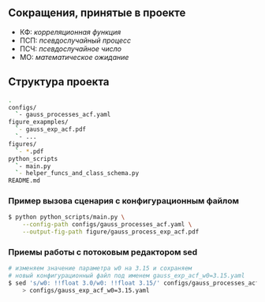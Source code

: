## Сокращения, принятые в проекте
- КФ: _корреляционная функция_
- ПСП: _псевдослучайный процесс_
- ПСЧ: _псевдослучайное число_
- МО: _математическое ожидание_


## Структура проекта
```sh
.
configs/
  `- gauss_processes_acf.yaml
figure_exapmples/
  `- gauss_exp_acf.pdf
  `- ...
figures/
  `- *.pdf
python_scripts
  `- main.py
  `- helper_funcs_and_class_schema.py
README.md
```


### Пример вызова сценария с конфигурационным файлом
```sh
$ python python_scripts/main.py \
    --config-path configs/gauss_processes_acf.yaml \
    --output-fig-path figure/gauss_process_exp_acf.pdf
```

### Приемы работы с потоковым редактором sed
```sh
# изменяем значение параметра w0 на 3.15 и сохраняем
# новый конфигурационный файл под именем gauss_exp_acf_w0=3.15.yaml
$ sed 's/w0: !!float 3.0/w0: !!float 3.15/' configs/gauss_processes_acf.yaml \
    > configs/gauss_exp_acf_w0=3.15.yaml
```
